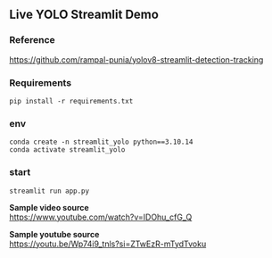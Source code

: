 ## Live YOLO Streamlit Demo

### Reference  
https://github.com/rampal-punia/yolov8-streamlit-detection-tracking  


### Requirements  
```
pip install -r requirements.txt
```


### env
```
conda create -n streamlit_yolo python==3.10.14
conda activate streamlit_yolo
```


### start
```
streamlit run app.py
```

**Sample video source**  
https://www.youtube.com/watch?v=IDOhu_cfG_Q  

**Sample youtube source**  
https://youtu.be/Wp74i9_tnls?si=ZTwEzR-mTydTvoku
